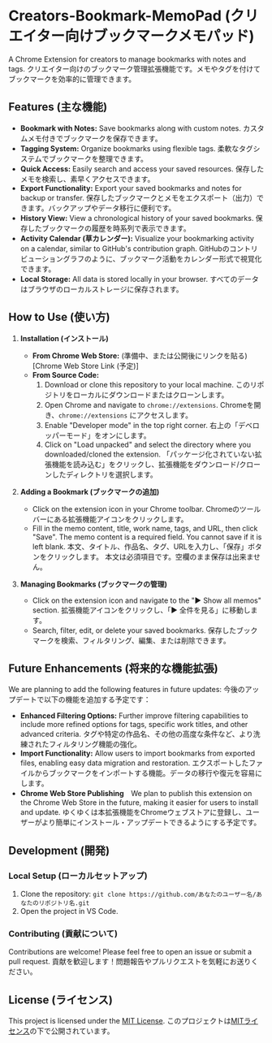 # Creators-Bookmark-MemoPad (クリエイター向けブックマークメモパッド)

A Chrome Extension for creators to manage bookmarks with notes and tags.
クリエイター向けのブックマーク管理拡張機能です。メモやタグを付けてブックマークを効率的に管理できます。

## Features (主な機能)

-   **Bookmark with Notes:** Save bookmarks along with custom notes.
    カスタムメモ付きでブックマークを保存できます。
-   **Tagging System:** Organize bookmarks using flexible tags.
    柔軟なタグシステムでブックマークを整理できます。
-   **Quick Access:** Easily search and access your saved resources.
    保存したメモを検索し、素早くアクセスできます。
-   **Export Functionality:** Export your saved bookmarks and notes for backup or transfer.
    保存したブックマークとメモをエクスポート（出力）できます。バックアップやデータ移行に便利です。
-   **History View:** View a chronological history of your saved bookmarks.
    保存したブックマークの履歴を時系列で表示できます。
-   **Activity Calendar (草カレンダー):** Visualize your bookmarking activity on a calendar, similar to GitHub's contribution graph.
    GitHubのコントリビューショングラフのように、ブックマーク活動をカレンダー形式で視覚化できます。
-   **Local Storage:** All data is stored locally in your browser.
    すべてのデータはブラウザのローカルストレージに保存されます。

## How to Use (使い方)

1.  **Installation (インストール)**
    * **From Chrome Web Store:** (準備中、または公開後にリンクを貼る)
        [Chrome Web Store Link (予定)]
    * **From Source Code:**
        1.  Download or clone this repository to your local machine.
            このリポジトリをローカルにダウンロードまたはクローンします。
        2.  Open Chrome and navigate to `chrome://extensions`.
            Chromeを開き、`chrome://extensions` にアクセスします。
        3.  Enable "Developer mode" in the top right corner.
            右上の「デベロッパーモード」をオンにします。
        4.  Click on "Load unpacked" and select the directory where you downloaded/cloned the extension.
            「パッケージ化されていない拡張機能を読み込む」をクリックし、拡張機能をダウンロード/クローンしたディレクトリを選択します。

2.  **Adding a Bookmark (ブックマークの追加)**
    * Click on the extension icon in your Chrome toolbar.
        Chromeのツールバーにある拡張機能アイコンをクリックします。
    * Fill in the memo content, title, work name, tags, and URL, then click "Save".
      The memo content is a required field. You cannot save if it is left blank.
        本文、タイトル、作品名、タグ、URLを入力し、「保存」ボタンをクリックします。
        本文は必須項目です。空欄のまま保存は出来ません。

3.  **Managing Bookmarks (ブックマークの管理)**
    * Click on the extension icon and navigate to the "▶ Show all memos" section.
        拡張機能アイコンをクリックし、「▶ 全件を見る」に移動します。
    * Search, filter, edit, or delete your saved bookmarks.
        保存したブックマークを検索、フィルタリング、編集、または削除できます。

## Future Enhancements (将来的な機能拡張)

We are planning to add the following features in future updates:
今後のアップデートで以下の機能を追加する予定です：

-   **Enhanced Filtering Options:** Further improve filtering capabilities to include more refined options for tags, specific work titles, and other advanced criteria.
    タグや特定の作品名、その他の高度な条件など、より洗練されたフィルタリング機能の強化。
-   **Import Functionality:** Allow users to import bookmarks from exported files, enabling easy data migration and restoration.
    エクスポートしたファイルからブックマークをインポートする機能。データの移行や復元を容易にします。
-   **Chrome Web Store Publishing**　We plan to publish this extension on the Chrome Web Store in the future, making it easier for users to install and update.
    ゆくゆくは本拡張機能をChromeウェブストアに登録し、ユーザーがより簡単にインストール・アップデートできるようにする予定です。

## Development (開発)

### Local Setup (ローカルセットアップ)
1.  Clone the repository: `git clone https://github.com/あなたのユーザー名/あなたのリポジトリ名.git`
2.  Open the project in VS Code.

### Contributing (貢献について)
Contributions are welcome! Please feel free to open an issue or submit a pull request.
貢献を歓迎します！問題報告やプルリクエストを気軽にお送りください。

## License (ライセンス)

This project is licensed under the [MIT License](LICENSE).
このプロジェクトは[MITライセンス](LICENSE)の下で公開されています。